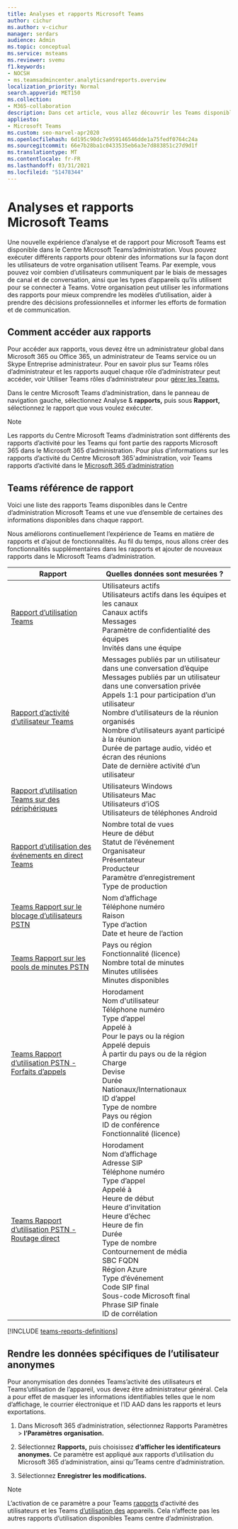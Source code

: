 ```yaml
---
title: Analyses et rapports Microsoft Teams
author: cichur
ms.author: v-cichur
manager: serdars
audience: Admin
ms.topic: conceptual
ms.service: msteams
ms.reviewer: svemu
f1.keywords:
- NOCSH
- ms.teamsadmincenter.analyticsandreports.overview
localization_priority: Normal
search.appverid: MET150
ms.collection:
- M365-collaboration
description: Dans cet article, vous allez découvrir les Teams disponibles dans le Microsoft Teams d’administration.
appliesto:
- Microsoft Teams
ms.custom: seo-marvel-apr2020
ms.openlocfilehash: 6d195c90dc7e959146546dde1a75fedf0764c24a
ms.sourcegitcommit: 66e7b28ba1c0433535eb6a3e7d883851c27d9d1f
ms.translationtype: MT
ms.contentlocale: fr-FR
ms.lasthandoff: 03/31/2021
ms.locfileid: "51478344"
---
```

# <a name="microsoft-teams-analytics-and-reporting"></a>Analyses et rapports Microsoft Teams

Une nouvelle expérience d’analyse et de rapport pour Microsoft Teams est disponible dans le Centre Microsoft Teams’administration. Vous pouvez exécuter différents rapports pour obtenir des informations sur la façon dont les utilisateurs de votre organisation utilisent Teams. Par exemple, vous pouvez voir combien d’utilisateurs communiquent par le biais de messages de canal et de conversation, ainsi que les types d’appareils qu’ils utilisent pour se connecter à Teams. Votre organisation peut utiliser les informations des rapports pour mieux comprendre les modèles d’utilisation, aider à prendre des décisions professionnelles et informer les efforts de formation et de communication.

## <a name="how-to-access-the-reports"></a>Comment accéder aux rapports

Pour accéder aux rapports, vous devez être un administrateur global dans Microsoft 365 ou Office 365, un administrateur de Teams service ou un Skype Entreprise administrateur. Pour en savoir plus sur Teams rôles d’administrateur et les rapports auquel chaque rôle d’administrateur peut accéder, voir Utiliser Teams rôles d’administrateur pour [gérer les Teams.](../using-admin-roles.md)

Dans le centre Microsoft Teams d’administration, dans le panneau de navigation gauche, sélectionnez Analyse & **rapports,** puis sous **Rapport,** sélectionnez le rapport que vous voulez exécuter.

> [!NOTE]
> Les rapports du Centre Microsoft Teams d’administration sont différents des rapports d’activité pour les Teams qui font partie des rapports Microsoft 365 dans le Microsoft 365 d’administration. Pour plus d’informations sur les rapports d’activité du Centre Microsoft 365'administration, voir Teams rapports d’activité dans le [Microsoft 365 d’administration](../teams-activity-reports.md)

## <a name="teams-reporting-reference"></a>Teams référence de rapport

Voici une liste des rapports Teams disponibles dans le Centre d’administration Microsoft Teams et une vue d’ensemble de certaines des informations disponibles dans chaque rapport.

Nous améliorons continuellement l’expérience de Teams en matière de rapports et d’ajout de fonctionnalités. Au fil du temps, nous allons créer des fonctionnalités supplémentaires dans les rapports et ajouter de nouveaux rapports dans le Microsoft Teams d’administration.

|Rapport  |Quelles données sont mesurées ? |
|---------|---------|
|[Rapport d’utilisation Teams](teams-usage-report.md)  |  Utilisateurs actifs<br/>Utilisateurs actifs dans les équipes et les canaux<br/>Canaux actifs<br/>Messages<br/>Paramètre de confidentialité des équipes<br/>Invités dans une équipe   |
|[Rapport d’activité d’utilisateur Teams](user-activity-report.md)  | Messages publiés par un utilisateur dans une conversation d’équipe<br/>Messages publiés par un utilisateur dans une conversation privée<br/>  Appels 1:1 pour participation d’un utilisateur<br/> Nombre d’utilisateurs de la réunion organisés <br/>Nombre d’utilisateurs ayant participé à la réunion<br/>Durée de partage audio, vidéo et écran des réunions<br/>   Date de dernière activité d’un utilisateur     |
|[Rapport d’utilisation Teams sur des périphériques](device-usage-report.md)   |  Utilisateurs Windows<br/>Utilisateurs Mac<br/>Utilisateurs d’iOS<br/>Utilisateurs de téléphones Android     |
|[Rapport d’utilisation des événements en direct Teams](teams-live-event-usage-report.md)   |  Nombre total de vues<br>Heure de début<br>Statut de l’événement<br>Organisateur<br>Présentateur<br>Producteur<br>Paramètre d’enregistrement<br>Type de production    |
|[Teams Rapport sur le blocage d’utilisateurs PSTN](pstn-blocked-users-report.md)   |  Nom d’affichage<br>Téléphone numéro<br>Raison<br>Type d’action<br>Date et heure de l’action   |
|[Teams Rapport sur les pools de minutes PSTN](pstn-minute-pools-report.md) |  Pays ou région<br>Fonctionnalité (licence) <br>Nombre total de minutes<br>Minutes utilisées<br>Minutes disponibles|
|[Teams Rapport d’utilisation PSTN - Forfaits d’appels](pstn-usage-report.md#calling-plans)|  Horodament<br>Nom d'utilisateur<br>Téléphone numéro<br>Type d’appel <br>Appelé à<br>Pour le pays ou la région <br>Appelé depuis <br>À partir du pays ou de la région<br>Charge<br>Devise<br>Durée<br>Nationaux/Internationaux<br>ID d’appel<br>Type de nombre<br>Pays ou région<br>ID de conférence<br>Fonctionnalité (licence)|
|[Teams Rapport d’utilisation PSTN - Routage direct](pstn-usage-report.md#direct-routing)  |  Horodament<br>Nom d’affichage<br>Adresse SIP<br>Téléphone numéro <br>Type d’appel<br>Appelé à<br>Heure de début<br>Heure d’invitation<br>Heure d’échec<br>Heure de fin<br>Durée<br>Type de nombre<br>Contournement de média<br>SBC FQDN<br>Région Azure<br>Type d’événement<br>Code SIP final<br>Sous-code Microsoft final<br>Phrase SIP finale<br>ID de corrélation  |

[!INCLUDE [teams-reports-definitions](../includes/teams-reports-definitions.md)]

## <a name="make-the-user-specific-data-anonymous"></a>Rendre les données spécifiques de l’utilisateur anonymes

Pour anonymisation des données Teams’activité des utilisateurs et Teams’utilisation de l’appareil, vous devez être administrateur général. Cela a pour effet de masquer les informations identifiables telles que le nom d’affichage, le courrier électronique et l’ID AAD dans les rapports et leurs exportations.

1. Dans Microsoft 365 d’administration, sélectionnez  Rapports Paramètres \> **l’Paramètres** **organisation.** 
    
2. Sélectionnez **Rapports,** puis choisissez **d’afficher les identificateurs anonymes.** Ce paramètre est appliqué aux rapports d’utilisation du Microsoft 365 d’administration, ainsi qu’Teams centre d’administration.
  
3. Sélectionnez **Enregistrer les modifications.**

> [!NOTE]
> L’activation de ce paramètre a pour Teams [rapports](user-activity-report.md) d’activité des utilisateurs et les Teams [d’utilisation des](device-usage-report.md) appareils. Cela n’affecte pas les autres rapports d’utilisation disponibles Teams centre d’administration.
